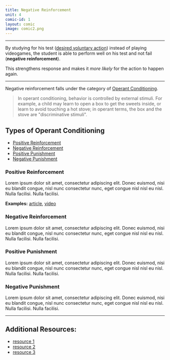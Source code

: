 ```yaml
---
title: Negative Reinforcement
unit: 4
comic-id: 1
layout: comic 
image: comic2.png
---
```


---

By studying for his test ([desired voluntary action](foo.bar)) instead of playing videogames, the student is able to perform well on his test and not fail (**negative reinforcement**).

This strengthens response and makes it _more likely_ for the action to happen again.

***

Negative reinforcement falls under the category of [Operant Conditioning](https://en.wikipedia.org/wiki/Operant_conditioning).
> In operant conditioning, behavior is controlled by external stimuli. For example, a child may learn to open a box to get the sweets inside, or learn to avoid touching a hot stove; in operant terms, the box and the stove are "discriminative stimuli".

## Types of Operant Conditioning
* [Positive Reinforcement](#positive-reinforcement)
* [Negative Reinforcement](#negative-reinforcement)
* [Positive Punishment](#positive-punishment)
* [Negative Punishment](#negative-punishment)


### Positive Reinforcement

Lorem ipsum dolor sit amet, consectetur adipiscing elit. Donec euismod, nisi eu blandit congue, nisl nunc consectetur nunc, eget congue nisl nisl eu nisl. Nulla facilisi. Nulla facilisi. 

**Examples:** [article](foo.bar), [video](foo.bar)
### Negative Reinforcement

Lorem ipsum dolor sit amet, consectetur adipiscing elit. Donec euismod, nisi eu blandit congue, nisl nunc consectetur nunc, eget congue nisl nisl eu nisl. Nulla facilisi. Nulla facilisi.

### Positive Punishment

Lorem ipsum dolor sit amet, consectetur adipiscing elit. Donec euismod, nisi eu blandit congue, nisl nunc consectetur nunc, eget congue nisl nisl eu nisl. Nulla facilisi. Nulla facilisi.

### Negative Punishment

Lorem ipsum dolor sit amet, consectetur adipiscing elit. Donec euismod, nisi eu blandit congue, nisl nunc consectetur nunc, eget congue nisl nisl eu nisl. Nulla facilisi. Nulla facilisi.

---

## Additional Resources:
- [resource 1](foo)
- [resource 2](baz)
- [resource 3](bar)